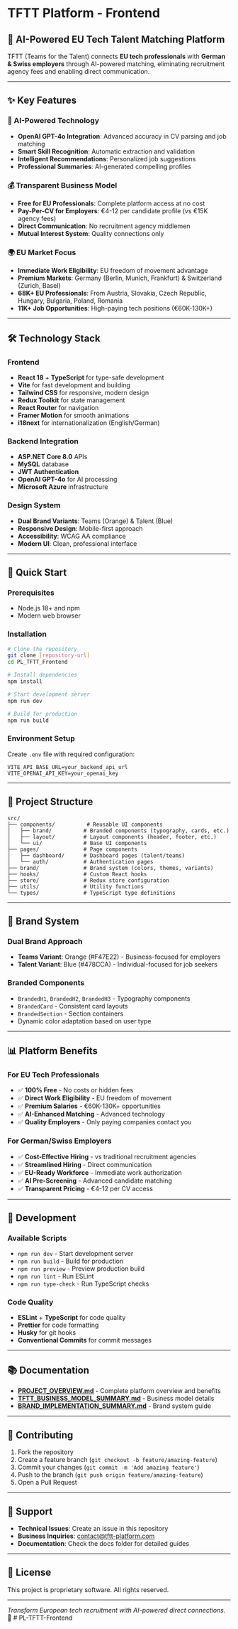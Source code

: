 # TFTT Platform - Frontend

## 🚀 **AI-Powered EU Tech Talent Matching Platform**

TFTT (Teams for the Talent) connects **EU tech professionals** with **German & Swiss employers** through AI-powered matching, eliminating recruitment agency fees and enabling direct communication.

---

## ✨ **Key Features**

### **🤖 AI-Powered Technology**
- **OpenAI GPT-4o Integration**: Advanced accuracy in CV parsing and job matching
- **Smart Skill Recognition**: Automatic extraction and validation
- **Intelligent Recommendations**: Personalized job suggestions
- **Professional Summaries**: AI-generated compelling profiles

### **💰 Transparent Business Model**
- **Free for EU Professionals**: Complete platform access at no cost
- **Pay-Per-CV for Employers**: €4-12 per candidate profile (vs €15K agency fees)
- **Direct Communication**: No recruitment agency middlemen
- **Mutual Interest System**: Quality connections only

### **🌍 EU Market Focus**
- **Immediate Work Eligibility**: EU freedom of movement advantage
- **Premium Markets**: Germany (Berlin, Munich, Frankfurt) & Switzerland (Zurich, Basel)
- **68K+ EU Professionals**: From Austria, Slovakia, Czech Republic, Hungary, Bulgaria, Poland, Romania
- **11K+ Job Opportunities**: High-paying tech positions (€60K-130K+)

---

## 🛠️ **Technology Stack**

### **Frontend**
- **React 18** + **TypeScript** for type-safe development
- **Vite** for fast development and building
- **Tailwind CSS** for responsive, modern design
- **Redux Toolkit** for state management
- **React Router** for navigation
- **Framer Motion** for smooth animations
- **i18next** for internationalization (English/German)

### **Backend Integration**
- **ASP.NET Core 8.0** APIs
- **MySQL** database
- **JWT Authentication**
- **OpenAI GPT-4o** for AI processing
- **Microsoft Azure** infrastructure

### **Design System**
- **Dual Brand Variants**: Teams (Orange) & Talent (Blue)
- **Responsive Design**: Mobile-first approach
- **Accessibility**: WCAG AA compliance
- **Modern UI**: Clean, professional interface

---

## 🚀 **Quick Start**

### **Prerequisites**
- Node.js 18+ and npm
- Modern web browser

### **Installation**
```bash
# Clone the repository
git clone [repository-url]
cd PL_TFTT_Frontend

# Install dependencies
npm install

# Start development server
npm run dev

# Build for production
npm run build
```

### **Environment Setup**
Create `.env` file with required configuration:
```env
VITE_API_BASE_URL=your_backend_api_url
VITE_OPENAI_API_KEY=your_openai_key
```

---

## 📁 **Project Structure**

```
src/
├── components/          # Reusable UI components
│   ├── brand/          # Branded components (typography, cards, etc.)
│   ├── layout/         # Layout components (header, footer, etc.)
│   └── ui/             # Base UI components
├── pages/              # Page components
│   ├── dashboard/      # Dashboard pages (talent/teams)
│   └── auth/           # Authentication pages
├── brand/              # Brand system (colors, themes, variants)
├── hooks/              # Custom React hooks
├── store/              # Redux store configuration
├── utils/              # Utility functions
└── types/              # TypeScript type definitions
```

---

## 🎨 **Brand System**

### **Dual Brand Approach**
- **Teams Variant**: Orange (#F47E22) - Business-focused for employers
- **Talent Variant**: Blue (#478CCA) - Individual-focused for job seekers

### **Branded Components**
- `BrandedH1`, `BrandedH2`, `BrandedH3` - Typography components
- `BrandedCard` - Consistent card layouts
- `BrandedSection` - Section containers
- Dynamic color adaptation based on user type

---

## 📊 **Platform Benefits**

### **For EU Tech Professionals**
- ✅ **100% Free** - No costs or hidden fees
- ✅ **Direct Work Eligibility** - EU freedom of movement
- ✅ **Premium Salaries** - €60K-130K+ opportunities
- ✅ **AI-Enhanced Matching** - Advanced technology
- ✅ **Quality Employers** - Only paying companies contact you

### **For German/Swiss Employers**
- ✅ **Cost-Effective Hiring** - vs traditional recruitment agencies
- ✅ **Streamlined Hiring** - Direct communication
- ✅ **EU-Ready Workforce** - Immediate work authorization
- ✅ **AI Pre-Screening** - Advanced candidate matching
- ✅ **Transparent Pricing** - €4-12 per CV access

---

## 🔧 **Development**

### **Available Scripts**
- `npm run dev` - Start development server
- `npm run build` - Build for production
- `npm run preview` - Preview production build
- `npm run lint` - Run ESLint
- `npm run type-check` - Run TypeScript checks

### **Code Quality**
- **ESLint** + **TypeScript** for code quality
- **Prettier** for code formatting
- **Husky** for git hooks
- **Conventional Commits** for commit messages

---

## 📚 **Documentation**

- **[PROJECT_OVERVIEW.md](./PROJECT_OVERVIEW.md)** - Complete platform overview and benefits
- **[TFTT_BUSINESS_MODEL_SUMMARY.md](./TFTT_BUSINESS_MODEL_SUMMARY.md)** - Business model details
- **[BRAND_IMPLEMENTATION_SUMMARY.md](./BRAND_IMPLEMENTATION_SUMMARY.md)** - Brand system guide

---

## 🤝 **Contributing**

1. Fork the repository
2. Create a feature branch (`git checkout -b feature/amazing-feature`)
3. Commit your changes (`git commit -m 'Add amazing feature'`)
4. Push to the branch (`git push origin feature/amazing-feature`)
5. Open a Pull Request

---

## 📧 **Support**

- **Technical Issues**: Create an issue in this repository
- **Business Inquiries**: contact@tftt-platform.com
- **Documentation**: Check the docs folder for detailed guides

---

## 📄 **License**

This project is proprietary software. All rights reserved.

---

*Transform European tech recruitment with AI-powered direct connections.* 🚀 # PL-TFTT-Frontend
